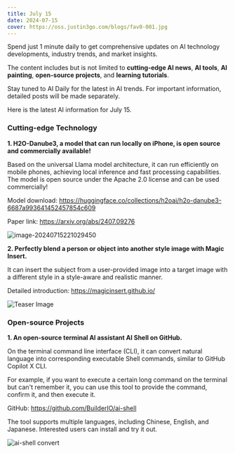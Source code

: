 ```yaml
---
title: July 15
date: 2024-07-15
cover: https://oss.justin3go.com/blogs/fav0-001.jpg
---
```


Spend just 1 minute daily to get comprehensive updates on AI technology developments, industry trends, and market insights.

The content includes but is not limited to **cutting-edge AI news**, **AI tools**, **AI painting**, **open-source projects**, and **learning tutorials**.

Stay tuned to AI Daily for the latest in AI trends. For important information, detailed posts will be made separately.

Here is the latest AI information for July 15.

### Cutting-edge Technology

**1. H2O-Danube3, a model that can run locally on iPhone, is open source and commercially available!**

Based on the universal Llama model architecture, it can run efficiently on mobile phones, achieving local inference and fast processing capabilities. The model is open source under the Apache 2.0 license and can be used commercially!

Model download: https://huggingface.co/collections/h2oai/h2o-danube3-6687a993641452457854c609

Paper link: https://arxiv.org/abs/2407.09276

![image-20240715221029450](https://cdn.jsdelivr.net/gh/freelander/oss@master/ai-daily/2024-07-15/image-20240715221029450.png)

**2. Perfectly blend a person or object into another style image with Magic Insert.**

It can insert the subject from a user-provided image into a target image with a different style in a style-aware and realistic manner.

Detailed introduction: https://magicinsert.github.io/

![Teaser Image](https://cdn.jsdelivr.net/gh/freelander/oss@master/ai-daily/2024-07-15/teaser.png)

### Open-source Projects

**1. An open-source terminal AI assistant AI Shell on GitHub.**

On the terminal command line interface (CLI), it can convert natural language into corresponding executable Shell commands, similar to GitHub Copilot X CLI.

For example, if you want to execute a certain long command on the terminal but can't remember it, you can use this tool to provide the command, confirm it, and then execute it.

GitHub: https://github.com/BuilderIO/ai-shell

The tool supports multiple languages, including Chinese, English, and Japanese. Interested users can install and try it out.

![ai-shell convert](https://cdn.jsdelivr.net/gh/freelander/oss@master/img/ai-shell%20convert.gif)
